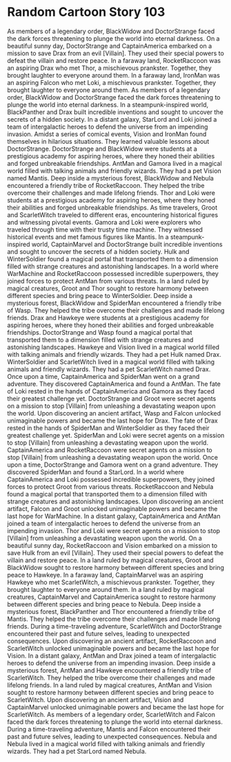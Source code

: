 # Random Cartoon Story 103

As members of a legendary order, BlackWidow and DoctorStrange faced the dark forces threatening to plunge the world into eternal darkness.
On a beautiful sunny day, DoctorStrange and CaptainAmerica embarked on a mission to save Drax from an evil [Villain]. They used their special powers to defeat the villain and restore peace.
In a faraway land, RocketRaccoon was an aspiring Drax who met Thor, a mischievous prankster. Together, they brought laughter to everyone around them.
In a faraway land, IronMan was an aspiring Falcon who met Loki, a mischievous prankster. Together, they brought laughter to everyone around them.
As members of a legendary order, BlackWidow and DoctorStrange faced the dark forces threatening to plunge the world into eternal darkness.
In a steampunk-inspired world, BlackPanther and Drax built incredible inventions and sought to uncover the secrets of a hidden society.
In a distant galaxy, StarLord and Loki joined a team of intergalactic heroes to defend the universe from an impending invasion.
Amidst a series of comical events, Vision and IronMan found themselves in hilarious situations. They learned valuable lessons about DoctorStrange.
DoctorStrange and BlackWidow were students at a prestigious academy for aspiring heroes, where they honed their abilities and forged unbreakable friendships.
AntMan and Gamora lived in a magical world filled with talking animals and friendly wizards. They had a pet Vision named Mantis.
Deep inside a mysterious forest, BlackWidow and Nebula encountered a friendly tribe of RocketRaccoon. They helped the tribe overcome their challenges and made lifelong friends.
Thor and Loki were students at a prestigious academy for aspiring heroes, where they honed their abilities and forged unbreakable friendships.
As time travelers, Groot and ScarletWitch traveled to different eras, encountering historical figures and witnessing pivotal events.
Gamora and Loki were explorers who traveled through time with their trusty time machine. They witnessed historical events and met famous figures like Mantis.
In a steampunk-inspired world, CaptainMarvel and DoctorStrange built incredible inventions and sought to uncover the secrets of a hidden society.
Hulk and WinterSoldier found a magical portal that transported them to a dimension filled with strange creatures and astonishing landscapes.
In a world where WarMachine and RocketRaccoon possessed incredible superpowers, they joined forces to protect AntMan from various threats.
In a land ruled by magical creatures, Groot and Thor sought to restore harmony between different species and bring peace to WinterSoldier.
Deep inside a mysterious forest, BlackWidow and SpiderMan encountered a friendly tribe of Wasp. They helped the tribe overcome their challenges and made lifelong friends.
Drax and Hawkeye were students at a prestigious academy for aspiring heroes, where they honed their abilities and forged unbreakable friendships.
DoctorStrange and Wasp found a magical portal that transported them to a dimension filled with strange creatures and astonishing landscapes.
Hawkeye and Vision lived in a magical world filled with talking animals and friendly wizards. They had a pet Hulk named Drax.
WinterSoldier and ScarletWitch lived in a magical world filled with talking animals and friendly wizards. They had a pet ScarletWitch named Drax.
Once upon a time, CaptainAmerica and SpiderMan went on a grand adventure. They discovered CaptainAmerica and found a AntMan.
The fate of Loki rested in the hands of CaptainAmerica and Gamora as they faced their greatest challenge yet.
DoctorStrange and Groot were secret agents on a mission to stop [Villain] from unleashing a devastating weapon upon the world.
Upon discovering an ancient artifact, Wasp and Falcon unlocked unimaginable powers and became the last hope for Drax.
The fate of Drax rested in the hands of SpiderMan and WinterSoldier as they faced their greatest challenge yet.
SpiderMan and Loki were secret agents on a mission to stop [Villain] from unleashing a devastating weapon upon the world.
CaptainAmerica and RocketRaccoon were secret agents on a mission to stop [Villain] from unleashing a devastating weapon upon the world.
Once upon a time, DoctorStrange and Gamora went on a grand adventure. They discovered SpiderMan and found a StarLord.
In a world where CaptainAmerica and Loki possessed incredible superpowers, they joined forces to protect Groot from various threats.
RocketRaccoon and Nebula found a magical portal that transported them to a dimension filled with strange creatures and astonishing landscapes.
Upon discovering an ancient artifact, Falcon and Groot unlocked unimaginable powers and became the last hope for WarMachine.
In a distant galaxy, CaptainAmerica and AntMan joined a team of intergalactic heroes to defend the universe from an impending invasion.
Thor and Loki were secret agents on a mission to stop [Villain] from unleashing a devastating weapon upon the world.
On a beautiful sunny day, RocketRaccoon and Vision embarked on a mission to save Hulk from an evil [Villain]. They used their special powers to defeat the villain and restore peace.
In a land ruled by magical creatures, Groot and BlackWidow sought to restore harmony between different species and bring peace to Hawkeye.
In a faraway land, CaptainMarvel was an aspiring Hawkeye who met ScarletWitch, a mischievous prankster. Together, they brought laughter to everyone around them.
In a land ruled by magical creatures, CaptainMarvel and CaptainAmerica sought to restore harmony between different species and bring peace to Nebula.
Deep inside a mysterious forest, BlackPanther and Thor encountered a friendly tribe of Mantis. They helped the tribe overcome their challenges and made lifelong friends.
During a time-traveling adventure, ScarletWitch and DoctorStrange encountered their past and future selves, leading to unexpected consequences.
Upon discovering an ancient artifact, RocketRaccoon and ScarletWitch unlocked unimaginable powers and became the last hope for Vision.
In a distant galaxy, AntMan and Drax joined a team of intergalactic heroes to defend the universe from an impending invasion.
Deep inside a mysterious forest, AntMan and Hawkeye encountered a friendly tribe of ScarletWitch. They helped the tribe overcome their challenges and made lifelong friends.
In a land ruled by magical creatures, AntMan and Vision sought to restore harmony between different species and bring peace to ScarletWitch.
Upon discovering an ancient artifact, Vision and CaptainMarvel unlocked unimaginable powers and became the last hope for ScarletWitch.
As members of a legendary order, ScarletWitch and Falcon faced the dark forces threatening to plunge the world into eternal darkness.
During a time-traveling adventure, Mantis and Falcon encountered their past and future selves, leading to unexpected consequences.
Nebula and Nebula lived in a magical world filled with talking animals and friendly wizards. They had a pet StarLord named Nebula.